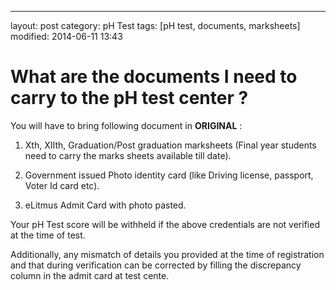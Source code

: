 ---
layout: post
category: pH Test
tags: [pH test, documents, marksheets]
modified: 2014-06-11 13:43


# What are the documents I need to carry to the pH test center ?

You will have to bring following document in **ORIGINAL** :  
  
  
1) Xth, XIIth, Graduation/Post graduation marksheets (Final year students need to carry the marks sheets available till date).  
  
  
2) Government issued Photo identity card (like Driving license, passport, Voter Id card etc).  
  
  
3) eLitmus Admit Card with photo pasted.  
  
  
Your pH Test score will be withheld if the above credentials are not verified at the time of test.  
  
  
Additionally, any mismatch of details you provided at the time of registration and that during verification can be corrected by filling the discrepancy column in the admit card at test cente.

